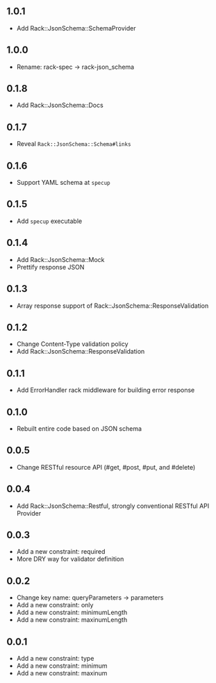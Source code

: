 ## 1.0.1
* Add Rack::JsonSchema::SchemaProvider

## 1.0.0
* Rename: rack-spec -> rack-json_schema

## 0.1.8
* Add Rack::JsonSchema::Docs

## 0.1.7
* Reveal `Rack::JsonSchema::Schema#links`

## 0.1.6
* Support YAML schema at `specup`

## 0.1.5
* Add `specup` executable

## 0.1.4
* Add Rack::JsonSchema::Mock
* Prettify response JSON

## 0.1.3
* Array response support of Rack::JsonSchema::ResponseValidation

## 0.1.2
* Change Content-Type validation policy
* Add Rack::JsonSchema::ResponseValidation

## 0.1.1
* Add ErrorHandler rack middleware for building error response

## 0.1.0
* Rebuilt entire code based on JSON schema

## 0.0.5
* Change RESTful resource API (#get, #post, #put, and #delete)

## 0.0.4
* Add Rack::JsonSchema::Restful, strongly conventional RESTful API Provider

## 0.0.3
* Add a new constraint: required
* More DRY way for validator definition

## 0.0.2
* Change key name: queryParameters -> parameters
* Add a new constraint: only
* Add a new constraint: minimumLength
* Add a new constraint: maxinumLength

## 0.0.1
* Add a new constraint: type
* Add a new constraint: minimum
* Add a new constraint: maxinum
